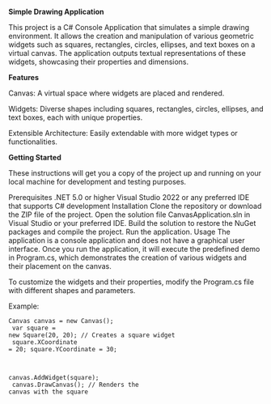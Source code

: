 <strong>Simple Drawing Application</strong>

This project is a C# Console Application that simulates a simple drawing environment. It allows the creation and manipulation of various geometric widgets such as squares, rectangles, circles, ellipses, and text boxes on a virtual canvas. The application outputs textual representations of these widgets, showcasing their properties and dimensions.

<strong>Features</strong>

Canvas: A virtual space where widgets are placed and rendered.

Widgets: Diverse shapes including squares, rectangles, circles, ellipses, and text boxes, each with unique properties.

Extensible Architecture: Easily extendable with more widget types or functionalities.

<strong>Getting Started</strong>

These instructions will get you a copy of the project up and running on your local machine for development and testing purposes.

Prerequisites
.NET 5.0 or higher
Visual Studio 2022 or any preferred IDE that supports C# development
Installation
Clone the repository or download the ZIP file of the project.
Open the solution file CanvasApplication.sln in Visual Studio or your preferred IDE.
Build the solution to restore the NuGet packages and compile the project.
Run the application.
Usage
The application is a console application and does not have a graphical user interface. Once you run the application, it will execute the predefined demo in Program.cs, which demonstrates the creation of various widgets and their placement on the canvas.

To customize the widgets and their properties, modify the Program.cs file with different shapes and parameters.

Example:

`Canvas canvas = new Canvas();`
<br />
<code> var square = new Square(20, 20); // Creates a square widget<br />
square.XCoordinate = 20;
square.YCoordinate = 30;

canvas.AddWidget(square);<br />
canvas.DrawCanvas(); // Renders the canvas with the square </code>

